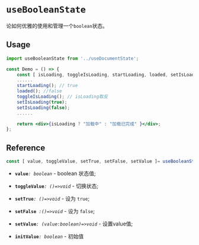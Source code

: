 # `useBooleanState`
论如何优雅的使用和管理一个`boolean`状态。

## Usage

```jsx
import useBooleanState from '../useDocumentState';

const Demo = () => {
    const [ isLoading, toggleIsLoading, startLoading, loaded, setIsLoading ]= useBooleanState(false);
    ......
    startLoading(); // true
    loaded(); //false
    toggleIsLoading(); // isLoading取反
    setIsLoading(true);
    setIsLoading(false);
    ......

    return <div>{isLoading ? "加载中" : "加载已完成" }</div>;
};
```

## Reference

```ts
const [ value, toggleValue, setTrue, setFalse, setValue ]= useBooleanState(initValue : boolean);
```
- **`value`**_`: boolean`_ - boolean 状态值;
- **`toggleValue`**_`: ()=>void`_ - 切换状态;
- **`setTrue`**_`: ()=>void`_ - 设为 `true`;
- **`setFalse`**_` :()=>void`_ - 设为 `false`;
- **`setValue`**_`: (value:boolean)=>void`_ - 设置value值;

- **`initValue`**_`: boolean`_ - 初始值